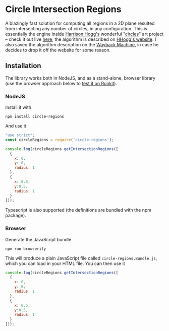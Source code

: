 # Circle Intersection Regions
A blazingly fast solution for computing all regions in a 2D plane resulted from intersecting any number of circles, in any configuration.
This is essentially the engine inside [Harrison Hogg's](http://hogg.io/) wonderful "[circles](https://github.com/HHogg/circles)" art project – check it out live [here](https://circles.hogg.io/); the algorithm is described on [HHogg's website](https://hogg.io/writings/circle-intersections).
I also saved the algorithm description on the [Wayback Machine](https://web.archive.org/web/20200930112821/https://hogg.io/writings/circle-intersections), in case he decides to drop it off the website for some reason.

## Installation
The library works both in NodeJS, and as a stand-alone, browser library (use the browser approach below to [test it on Runkit](https://npm.runkit.com/circle-regions)).

### NodeJS
Install it with

```shell
npm install circle-regions
```

And use it

```javascript
"use strict";
const circleRegions = require('circle-regions');

console.log(circleRegions.getIntersectionRegions([
  {
    x: 0,
    y: 0,
    radius: 1
  },
  {
    x: 0.5,
    y:0.5,
    radius: 1
  }
]));
```

Typescript is also supported (the definitions are bundled with the npm package).

### Browser
Generate the JavaScript bundle

```shell
npm run browserify
```

This will produce a plain JavaScript file called `circle-regions.Bundle.js`, which you can load in your HTML file. You can then use it

```javascript
console.log(circleRegions.getIntersectionRegions([
  {
    x: 0,
    y: 0,
    radius: 1
  },
  {
    x: 0.5,
    y:0.5,
    radius: 1
  }
]));
```
